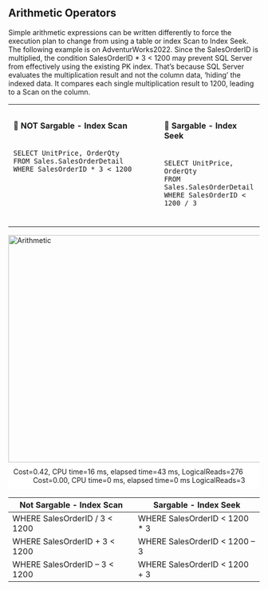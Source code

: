## Arithmetic Operators
Simple arithmetic expressions can be written differently to force the execution plan to change from using a table or index Scan to Index Seek. The following example is on AdventurWorks2022. Since the SalesOrderID is multiplied, the condition SalesOrderID * 3 < 1200 may prevent SQL Server from effectively using the existing PK index. That’s because SQL Server evaluates the multiplication result and not the column data, ‘hiding’ the indexed data. It compares each single multiplication result to 1200, leading to a Scan on the column.

<table style="width: 100%;">
  <tr>
    <td style="width: 60%; vertical-align: top; padding: 10px;">
      <h4>🔹 NOT Sargable - Index Scan</h4>
      <pre><code>
SELECT UnitPrice, OrderQty 
FROM Sales.SalesOrderDetail
WHERE SalesOrderID * 3 < 1200
      </code></pre>
    </td>
    <td style="width: 40%; vertical-align: top; padding: 10px;">
      <h4>🔹 Sargable - Index Seek</h4>
      <pre><code>
SELECT UnitPrice, OrderQty 
FROM Sales.SalesOrderDetail
WHERE SalesOrderID < 1200 / 3
      </code></pre>
    </td>
  </tr>
</table>

<div style="text-align: left;">
<img width="2553" height="455" alt="Arithmetic" src="https://github.com/user-attachments/assets/4bdaf2a6-bbed-439a-b146-45c43708f4e2" />
</div>

<div style="background: white; padding: 10px; margin: 0;">
Cost=0.42, CPU time=16 ms,  elapsed time=43 ms, LogicalReads=276 &nbsp;&nbsp;&nbsp;&nbsp;&nbsp;&nbsp;&nbsp;&nbsp;&nbsp;&nbsp;Cost=0.00,  CPU time=0 ms, elapsed time=0 ms LogicalReads=3
</div>


| Not Sargable - Index Scan    | Sargable - Index Seek                      |
|-------------|-------------------------------------|
| WHERE SalesOrderID / 3 < 1200       | WHERE SalesOrderID < 1200 * 3      |
| WHERE SalesOrderID + 3 < 1200      | WHERE SalesOrderID < 1200 – 3          |
| WHERE SalesOrderID – 3 < 1200     | WHERE SalesOrderID < 1200 + 3       |


